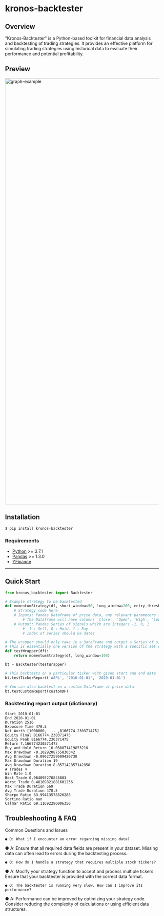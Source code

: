 # kronos-backtester
## Overview
"Kronos-Backtester" is a Python-based toolkit for financial data analysis and backtesting of trading strategies. It provides an effective platform for simulating trading strategies using historical data to evaluate their performance and potential profitability.

## Preview
<img width="1398" alt="graph-example" src="https://github.com/quantillinois/kronos/assets/62070812/f3bd2d05-f48e-4e75-b069-e56ae473dd34">


## Installation
``` {.sourceCode .bash}
$ pip install kronos-backtester
```

### Requirements

-   [Python](https://www.python.org) \>= 3.7.1
-   [Pandas](https://github.com/pydata/pandas) \>= 1.3.0
-   [YFinance](https://github.com/ranaroussi/yfinance)

---

## Quick Start

```python
from kronos_backtester import Backtester

# Example strategy to be backtested
def momentumStrategy(df, short_window=50, long_window=200, entry_threshold=0.02, exit_threshold=0.01):
    # Strategy code here
    # Inputs: Pandas Dataframe of price data, any relevant parameters for the strategy
        # The Dataframe will have columns 'Close', 'Open', 'High', 'Low', and 'Volume'
    # Output: Pandas Series of signals which are integers -1, 0, 1
        # -1 : Sell, 0 : Hold, 1 : Buy
        # Index of Series should be dates

# The wrapper should only take in a DataFrame and output a Series of signals
# This is essentially one version of the strategy with a specific set of parameters.
def testWrapper(df): 
    return momentumStrategy(df, long_window=100)

bt = Backtester(testWrapper)

# This backtests on a particular ticker with given start and end date
bt.testTickerReport('AAPL', '2010-01-01', '2020-01-01')

# You can also backtest on a custom DataFrame of price data
bt.testCustomReport(customDF)
```

### Backtesting report output (dictionary)

    Start 2010-01-01
    End 2020-01-01
    Duration 2516
    Exposure Time 470.5
    Net Worth [1000000, ... ,8166774.230371475]
    Equity Final 8166774.230371475
    Equity Peak 8166774.230371475
    Return 7.166774230371475
    Buy and Hold Return 10.038871419853216
    Max Drawdown -0.1029208755830342
    Avg Drawdown -0.09627259509420738
    Max Drawdown Duration 19
    Avg Drawdown Duration 8.857142857142858
    # Trades 4
    Win Rate 1.0
    Best Trade 0.984095270845883
    Worst Trade 0.48189821881601236
    Max Trade Duration 669
    Avg Trade Duration 470.5
    Sharpe Ratio 33.99413578326285
    Sortino Ratio nan
    Calmar Ratio 69.11692296006356


## Troubleshooting & FAQ
Common Questions and Issues

    ● Q: What if I encounter an error regarding missing data?

● A: Ensure that all required data fields are present in your dataset. Missing data can often lead to errors during the backtesting process. 

    ● Q: How do I handle a strategy that requires multiple stock tickers?

● A: Modify your strategy function to accept and process multiple tickers. Ensure that your backtester is provided with the correct data format.

    ● Q: The backtester is running very slow. How can I improve its performance?

● A: Performance can be improved by optimizing your strategy code. Consider reducing the complexity of calculations or using efficient data structures.
